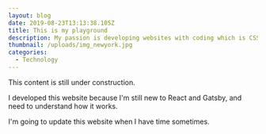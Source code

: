 ```yaml
---
layout: blog
date: 2019-08-23T13:13:38.105Z
title: This is my playground
description: My passion is developing websites with coding which is CSS, JavaScript mostly. This website is my playground to test new technology out...
thumbnail: /uploads/img_newyork.jpg
categories:
  - Technology
---
```


This content is still under construction.

I developed this website because I'm still new to React and Gatsby, and need to understand how it works.

I'm going to update this website when I have time sometimes.
